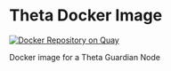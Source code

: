 # Theta Docker Image
[![Docker Repository on Quay](https://quay.io/repository/linki/theta/status "Docker Repository on Quay")](https://quay.io/repository/linki/theta)

Docker image for a Theta Guardian Node
